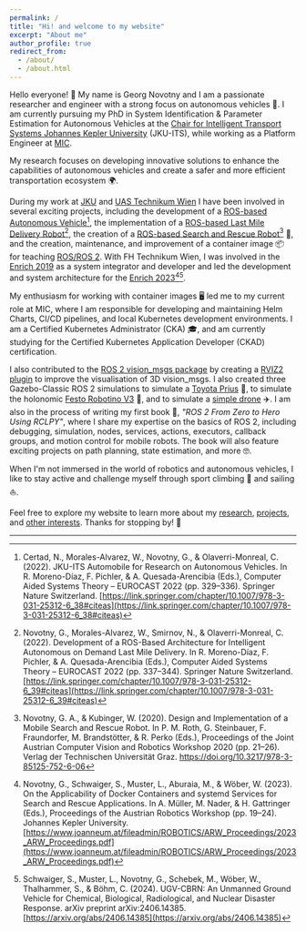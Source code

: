 ```yaml
---
permalink: /
title: "Hi! and welcome to my website"
excerpt: "About me"
author_profile: true
redirect_from: 
  - /about/
  - /about.html
---
```


Hello everyone! 👋 My name is Georg Novotny and I am a passionate researcher and engineer with a strong focus on autonomous vehicles 🚗. I am currently pursuing my PhD in System Identification & Parameter Estimation for Autonomous Vehicles at the [Chair for Intelligent Transport Systems Johannes Kepler University](https://www.jku.at/en/intelligent-transport-systems/) (JKU-ITS), while working as a Platform Engineer at [MIC](https://www.mic-cust.com/).

My research focuses on developing innovative solutions to enhance the capabilities of autonomous vehicles and create a safer and more efficient transportation ecosystem 🌍.

During my work at [JKU](https://www.jku.at/en/intelligent-transport-systems/) and [UAS Technikum Wien](https://www.technikum-wien.at/) I have been involved in several exciting projects, including the development of a [ROS-based Autonomous Vehicle](https://youtu.be/-J4XOD5EFN0)[^foonote-JKUITS], the implementation of a [ROS-based Last Mile Delivery Robot](https://youtu.be/h59YNcFKyOU)[^foonote-JKULMD], the creation of a [ROS-based Search and Rescue Robot](https://www.technikum-wien.at/en/news/robots-as-disaster-relief-workers/)[^footnote-taurob] 🚁, and the creation, maintenance, and improvement of a container image 📦 for teaching [ROS/ROS 2](https://github.com/TW-Robotics/Docker-ROS). With FH Technikum Wien, I was involved in the [Enrich 2019](https://enrich-2019.european-robotics.eu/) as a system integrator and developer and led the development and system architecture for the [Enrich 2023](https://enrich.european-robotics.eu/)[^footnote-Enrich23-1][^footnote-Enrich23-2].

My enthusiasm for working with container images 🖥️ led me to my current role at MIC, where I am responsible for developing and maintaining Helm Charts, CI/CD pipelines, and local Kubernetes development environments. I am a Certified Kubernetes Administrator (CKA) 🎓, and am currently studying for the Certified Kubernetes Application Developer (CKAD) certification.

I also contributed to the [ROS 2 vision_msgs package](https://github.com/ros-perception/vision_msgs/tree/ros2) by creating a [RVIZ2 plugin](https://github.com/NovoG93/vision_msgs_rviz_plugins) to improve the visualisation of 3D vision_msgs. I also created three Gazebo-Classic ROS 2 simulations to simulate a [Toyota Prius](https://github.com/NovoG93/car_demo) 🚗, to simulate the holonomic [Festo Robotino V3](https://github.com/NovoG93/robotino) 🤖, and to simulate a [simple drone](https://github.com/NovoG93/sjtu_drone) ✈️. I am also in the process of writing my first book 📖, *"ROS 2 From Zero to Hero Using RCLPY"*, where I share my expertise on the basics of ROS 2, including debugging, simulation, nodes, services, actions, executors, callback groups, and motion control for mobile robots. The book will also feature exciting projects on path planning, state estimation, and more 🤓.

When I'm not immersed in the world of robotics and autonomous vehicles, I like to stay active and challenge myself through sport climbing 🧗 and sailing ⛵.

Feel free to explore my website to learn more about my [research](https://novog93.github.io/publications/), [projects](https://novog93.github.io/portfolio/), and [other interests](https://novog93.github.io/year-archive/). Thanks for stopping by! 🙌


---

[^foonote-JKUITS]: Certad, N., Morales-Alvarez, W., Novotny, G., & Olaverri-Monreal, C. (2022). JKU-ITS Automobile for Research on Autonomous Vehicles. In R. Moreno-Díaz, F. Pichler, & A. Quesada-Arencibia (Eds.), Computer Aided Systems Theory – EUROCAST 2022 (pp. 329–336). Springer Nature Switzerland. [https://link.springer.com/chapter/10.1007/978-3-031-25312-6_38#citeas](https://link.springer.com/chapter/10.1007/978-3-031-25312-6_38#citeas)
[^foonote-JKULMD]: Novotny, G., Morales-Alvarez, W., Smirnov, N., & Olaverri-Monreal, C. (2022). Development of a ROS-Based Architecture for Intelligent Autonomous on Demand Last Mile Delivery. In R. Moreno-Díaz, F. Pichler, & A. Quesada-Arencibia (Eds.), Computer Aided Systems Theory – EUROCAST 2022 (pp. 337–344). Springer Nature Switzerland. [https://link.springer.com/chapter/10.1007/978-3-031-25312-6_39#citeas](https://link.springer.com/chapter/10.1007/978-3-031-25312-6_39#citeas)
[^footnote-taurob]: Novotny, G. A., & Kubinger, W. (2020). Design and Implementation of a Mobile Search and Rescue Robot. In P. M. Roth, G. Steinbauer, F. Fraundorfer, M. Brandstötter, & R. Perko (Eds.), Proceedings of the Joint Austrian Computer Vision and Robotics Workshop 2020 (pp. 21–26). Verlag der Technischen Universität Graz. https://doi.org/10.3217/978-3-85125-752-6-06
[^footnote-Enrich23-1]: Novotny, G., Schwaiger, S., Muster, L., Aburaia, M., & Wöber, W. (2023). On the Applicability of Docker Containers and systemd Services for Search and Rescue Applications. In A. Müller, M. Nader, & H. Gattringer (Eds.), Proceedings of the Austrian Robotics Workshop (pp. 19–24). Johannes Kepler University. [https://www.joanneum.at/fileadmin/ROBOTICS/ARW_Proceedings/2023_ARW_Proceedings.pdf](https://www.joanneum.at/fileadmin/ROBOTICS/ARW_Proceedings/2023_ARW_Proceedings.pdf)
[^footnote-Enrich23-2]: Schwaiger, S., Muster, L., Novotny, G., Schebek, M., Wöber, W., Thalhammer, S., & Böhm, C. (2024). UGV-CBRN: An Unmanned Ground Vehicle for Chemical, Biological, Radiological, and Nuclear Disaster Response. arXiv preprint arXiv:2406.14385. [https://arxiv.org/abs/2406.14385](https://arxiv.org/abs/2406.14385)
